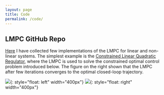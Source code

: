 ```yaml
---
layout: page
title: Code
permalink: /code/
---
```

## LMPC GitHub Repo
[Here](https://github.com/urosolia/LMPC) I have collected few implementations of the LMPC for linear and non-linear systems. The simplest example is the [Constrained Linear Quadratic Regulator](https://github.com/urosolia/LMPC/tree/master/LinearLMPC), where the LMPC is used to solve the constrained optimal control problem introduced below. The figure on the right shown that the LMPC after few iterations converges to the optimal closed-loop trajectory.

![](/images/pic/codeImg/CQLR.JPG){: style="float: left" width="400px"}
![](/images/pic/codeImg/CQLR_cl.JPG){: style="float: right" width="400px"}


